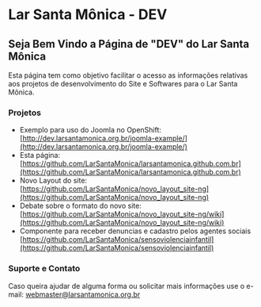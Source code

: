 # Lar Santa Mônica - DEV

## Seja Bem Vindo a Página de "DEV" do Lar Santa Mônica

Esta página tem como objetivo facilitar o acesso as informações relativas aos projetos de desenvolvimento do Site e Softwares para o Lar Santa Mônica.

### Projetos
 - Exemplo para uso do Joomla no OpenShift: [http://dev.larsantamonica.org.br/joomla-example/](http://dev.larsantamonica.org.br/joomla-example/)
 - Esta página: [https://github.com/LarSantaMonica/larsantamonica.github.com.br](https://github.com/LarSantaMonica/larsantamonica.github.com.br)
 - Novo Layout do site: [https://github.com/LarSantaMonica/novo_layout_site-ng](https://github.com/LarSantaMonica/novo_layout_site-ng)
 - Debate sobre o formato do novo site: [https://github.com/LarSantaMonica/novo_layout_site-ng/wiki](https://github.com/LarSantaMonica/novo_layout_site-ng/wiki)
 - Componente para receber denuncias e cadastro pelos agentes sociais [https://github.com/LarSantaMonica/sensoviolenciainfantil](https://github.com/LarSantaMonica/sensoviolenciainfantil)
 
### Suporte e Contato

Caso queira ajudar de alguma forma ou solicitar mais informações use o e-mail: webmaster@larsantamonica.org.br
